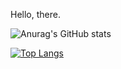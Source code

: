 Hello, there.






![Anurag's GitHub stats](https://github-readme-stats.vercel.app/api?username=kiran-venkat&show_icons=true&theme=radical)




[![Top Langs](https://github-readme-stats.vercel.app/api/top-langs/?username=anuraghazra&layout=compact)](https://github.com/anuraghazra/github-readme-stats)
